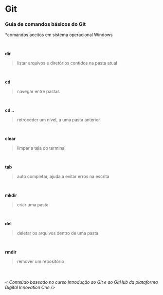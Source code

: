 # **Git**

### Guia de comandos básicos do Git

*comandos aceitos em sistema operacional Windows

<br>

**dir**

> listar arquivos e diretórios contidos na pasta atual

<br>

**cd**

> navegar entre pastas

<br>

**cd ..**

> retroceder um nível, a uma pasta anterior

<br>

**clear**

> limpar a tela do terminal

<br>

**tab**

> auto completar, ajuda a evitar erros na escrita

<br>

**mkdir**

> criar uma pasta

<br>

**del**

> deletar os arquivos dentro de uma pasta

<br>

**rmdir**

> remover um repositório

  <br>
  
 ###### < Conteúdo baseado no curso Introdução ao Git e ao GitHub da plataforma Digital Innovation One />

